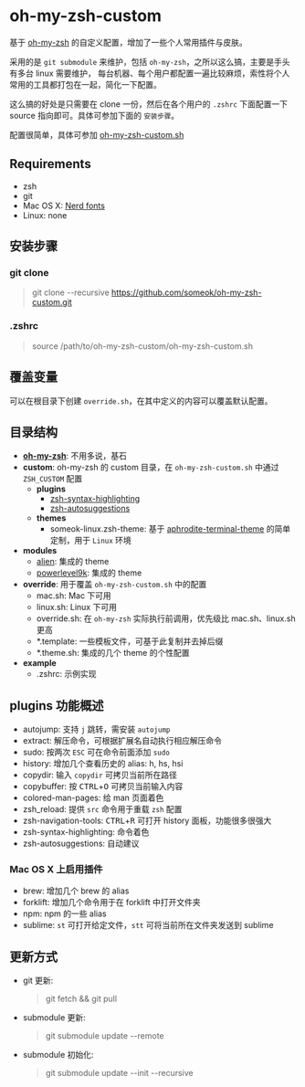 # oh-my-zsh-custom

基于 [oh-my-zsh](https://github.com/robbyrussell/oh-my-zsh) 的自定义配置，增加了一些个人常用插件与皮肤。

采用的是 `git submodule` 来维护，包括 `oh-my-zsh`，之所以这么搞，主要是手头有多台 linux 需要维护，
每台机器、每个用户都配置一遍比较麻烦，索性将个人常用的工具都打包在一起，简化一下配置。

这么搞的好处是只需要在 clone 一份，然后在各个用户的 `.zshrc` 下面配置一下 source 指向即可。具体可参加下面的 `安装步骤`。

配置很简单，具体可参加 [oh-my-zsh-custom.sh](oh-my-zsh-custom.sh)

## Requirements

-   zsh
-   git
-   Mac OS X: [Nerd fonts](https://github.com/ryanoasis/nerd-fonts)
-   Linux: none

## 安装步骤

### git clone

> git clone --recursive https://github.com/someok/oh-my-zsh-custom.git

### .zshrc

> source /path/to/oh-my-zsh-custom/oh-my-zsh-custom.sh

## 覆盖变量

可以在根目录下创建 `override.sh`，在其中定义的内容可以覆盖默认配置。

## 目录结构

-   **[oh-my-zsh](https://github.com/robbyrussell/oh-my-zsh)**: 不用多说，基石
-   **custom**: oh-my-zsh 的 custom 目录，在 `oh-my-zsh-custom.sh` 中通过 `ZSH_CUSTOM` 配置
    -   **plugins**
        -   [zsh-syntax-highlighting](https://github.com/zsh-users/zsh-syntax-highlighting)
        -   [zsh-autosuggestions](https://github.com/zsh-users/zsh-autosuggestions)
    -   **themes**
        -   someok-linux.zsh-theme: 基于 [aphrodite-terminal-theme](https://github.com/win0err/aphrodite-terminal-theme) 的简单定制，用于 `Linux` 环境
-   **modules**
    -   [alien](https://github.com/eendroroy/alien): 集成的 theme
    -   [powerlevel9k](https://github.com/bhilburn/powerlevel9k): 集成的 theme
-   **override**: 用于覆盖 `oh-my-zsh-custom.sh` 中的配置
    -   mac.sh: Mac 下可用
    -   linux.sh: Linux 下可用
    -   override.sh: 在 `oh-my-zsh` 实际执行前调用，优先级比 mac.sh、linux.sh 更高
    -   \*.template: 一些模板文件，可基于此复制并去掉后缀
    -   \*.theme.sh: 集成的几个 theme 的个性配置
-   **example**
    -   .zshrc: 示例实现

## plugins 功能概述

-   autojump: 支持 `j` 跳转，需安装 `autojump`
-   extract: 解压命令，可根据扩展名自动执行相应解压命令
-   sudo: 按两次 `ESC` 可在命令前面添加 `sudo`
-   history: 增加几个查看历史的 alias: h, hs, hsi
-   copydir: 输入 `copydir` 可拷贝当前所在路径
-   copybuffer: 按 <kbd>CTRL</kbd>+<kbd>O</kbd> 可拷贝当前输入内容
-   colored-man-pages: 给 man 页面着色
-   zsh_reload: 提供 `src` 命令用于重载 `zsh` 配置
-   zsh-navigation-tools: <kbd>CTRL</kbd>+<kbd>R</kbd> 可打开 history 面板，功能很多很强大
-   zsh-syntax-highlighting: 命令着色
-   zsh-autosuggestions: 自动建议

### Mac OS X 上启用插件

-   brew: 增加几个 brew 的 alias
-   forklift: 增加几个命令用于在 forklift 中打开文件夹
-   npm: npm 的一些 alias
-   sublime: `st` 可打开给定文件，`stt` 可将当前所在文件夹发送到 sublime

## 更新方式

-   git 更新:
    > git fetch && git pull
-   submodule 更新:
    > git submodule update --remote
-   submodule 初始化:
    > git submodule update --init --recursive
